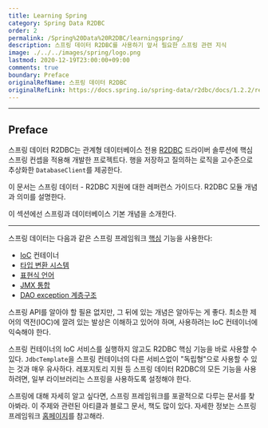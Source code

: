 ```yaml
---
title: Learning Spring
category: Spring Data R2DBC
order: 2
permalink: /Spring%20Data%20R2DBC/learningspring/
description: 스프링 데이터 R2DBC를 사용하기 앞서 필요한 스프링 관련 지식
image: ./../../images/spring/logo.png
lastmod: 2020-12-19T23:00:00+09:00
comments: true
boundary: Preface
originalRefName: 스프링 데이터 R2DBC
originalRefLink: https://docs.spring.io/spring-data/r2dbc/docs/1.2.2/reference/html/#get-started:first-steps:spring
---
```


---

## Preface

스프링 데이터 R2DBC는 관계형 데이터베이스 전용 [R2DBC](https://r2dbc.io/) 드라이버 솔루션에 핵심 스프링 컨셉을 적용해 개발한 프로젝트다. 행을 저장하고 질의하는 로직을 고수준으로 추상화한 `DatabaseClient`를 제공한다.

이 문서는 스프링 데이터 - R2DBC 지원에 대한 레퍼런스 가이드다. R2DBC 모듈 개념과 의미를 설명한다.

이 섹션에선 스프링과 데이터베이스 기본 개념을 소개한다.

---

스프링 데이터는 다음과 같은 스프링 프레임워크 [핵심](https://docs.spring.io/spring/docs/5.3.2/reference/html/core.html) 기능을 사용한다:

- [IoC](https://docs.spring.io/spring/docs/5.3.2/reference/html/core.html#beans) 컨테이너
- [타입 변환 시스템](https://docs.spring.io/spring/docs/5.3.2/reference/html/core.html#validation)
- [표현식 언어](https://docs.spring.io/spring/docs/5.3.2/reference/html/core.html#expressions)
- [JMX 통합](https://docs.spring.io/spring/docs/5.3.2/reference/html/integration.html#jmx)
- [DAO exception 계층구조](https://docs.spring.io/spring/docs/5.3.2/reference/html/data-access.html#dao-exceptions)

스프링 API를 알아야 할 필욘 없지만, 그 뒤에 있는 개념은 알아두는 게 좋다. 최소한 제어의 역전(IOC)에 깔려 있는 발상은 이해하고 있어야 하며, 사용하려는 IoC 컨테이너에 익숙해야 한다.

스프링 컨테이너의 IoC 서비스를 실행하지 않고도 R2DBC 핵심 기능을 바로 사용할 수 있다. `JdbcTemplate`을 스프링 컨테이너의 다른 서비스없이 "독립형"으로 사용할 수 있는 것과 매우 유사하다. 레포지토리 지원 등 스프링 데이터 R2DBC의 모든 기능을 사용하려면, 일부 라이브러리는 스프링을 사용하도록 설정해야 한다.

스프링에 대해 자세히 알고 싶다면, 스프링 프레임워크를 포괄적으로 다루는 문서를 찾아봐라. 이 주제와 관련된 아티클과 블로그 문서, 책도 많이 있다. 자세한 정보는 스프링 프레임워크 [홈페이지](https://spring.io/docs)를 참고해라.
